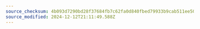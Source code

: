 ```yaml
---
source_checksum: 4b093d7290bd28f37684fb7c62fa0d840fbed79933b9cab511ee50a70aef3d96
source_modified: 2024-12-12T21:11:49.588Z
---
```


